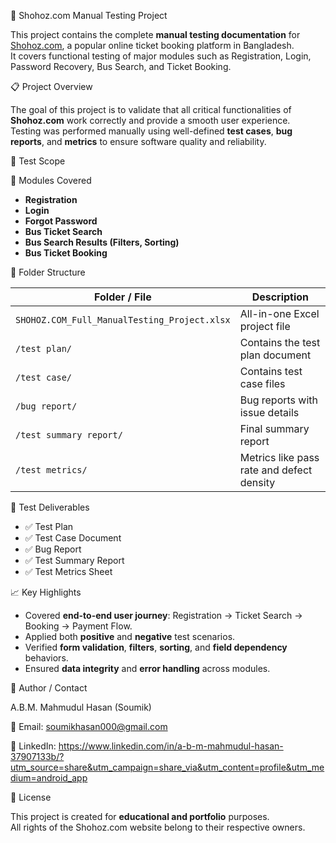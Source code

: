 🚌 Shohoz.com Manual Testing Project

This project contains the complete **manual testing documentation** for [Shohoz.com](https://www.shohoz.com), a popular online ticket booking platform in Bangladesh.  
It covers functional testing of major modules such as Registration, Login, Password Recovery, Bus Search, and Ticket Booking.



 📋 Project Overview

The goal of this project is to validate that all critical functionalities of **Shohoz.com** work correctly and provide a smooth user experience.  
Testing was performed manually using well-defined **test cases**, **bug reports**, and **metrics** to ensure software quality and reliability.



🧠 Test Scope

🔹 Modules Covered
- **Registration**
- **Login**
- **Forgot Password**
- **Bus Ticket Search**
- **Bus Search Results (Filters, Sorting)**
- **Bus Ticket Booking**

  

📂 Folder Structure


| Folder / File | Description |
|----------------|-------------|
| `SHOHOZ.COM_Full_ManualTesting_Project.xlsx` | All-in-one Excel project file |
| `/test plan/` | Contains the test plan document |
| `/test case/` | Contains test case files |
| `/bug report/` | Bug reports with issue details |
| `/test summary report/` | Final summary report |
| `/test metrics/` | Metrics like pass rate and defect density |



🧪 Test Deliverables
- ✅ Test Plan  
- ✅ Test Case Document  
- ✅ Bug Report  
- ✅ Test Summary Report  
- ✅ Test Metrics Sheet  



📈 Key Highlights
- Covered **end-to-end user journey**: Registration → Ticket Search → Booking → Payment Flow.
- Applied both **positive** and **negative** test scenarios.
- Verified **form validation**, **filters**, **sorting**, and **field dependency** behaviors.
- Ensured **data integrity** and **error handling** across modules.



👤 Author / Contact

A.B.M. Mahmudul Hasan (Soumik)

📧 Email: soumikhasan000@gmail.com

🔗 LinkedIn: https://www.linkedin.com/in/a-b-m-mahmudul-hasan-37907133b/?utm_source=share&utm_campaign=share_via&utm_content=profile&utm_medium=android_app



📜 License

This project is created for **educational and portfolio** purposes.  
All rights of the Shohoz.com website belong to their respective owners.


